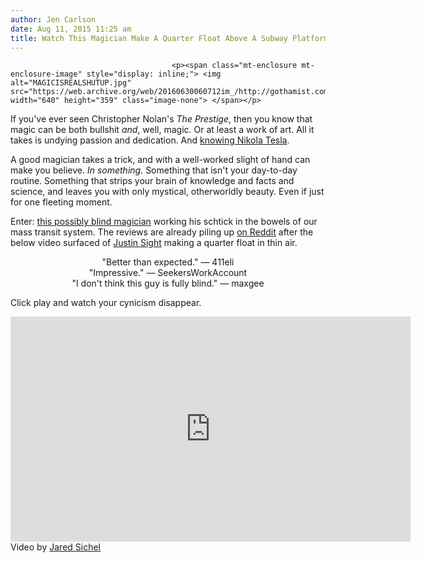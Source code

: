 ```yaml
---
author: Jen Carlson
date: Aug 11, 2015 11:25 am
title: Watch This Magician Make A Quarter Float Above A Subway Platform
---
```


	
										<p><span class="mt-enclosure mt-enclosure-image" style="display: inline;"> <img alt="MAGICISREALSHUTUP.jpg" src="https://web.archive.org/web/20160630060712im_/http://gothamist.com/attachments/arts_jen/MAGICISREALSHUTUP.jpg" width="640" height="359" class="image-none"> </span></p>

<p>If you&apos;ve ever seen Christopher Nolan&apos;s <em>The Prestige</em>, then you know that magic can be both bullshit <em>and</em>, well, magic. Or at least a work of art. All it takes is undying passion and dedication. And <a href="https://web.archive.org/web/20160630060712/https://www.youtube.com/watch?v=PF76qlwWM8s">knowing Nikola Tesla</a>. </p>

<p>A good magician takes a trick, and with a well-worked slight of hand can make you believe. <em>In something.</em> Something that isn&apos;t your day-to-day routine. Something that strips your brain of knowledge and facts and science, and leaves you with only mystical, otherworldly beauty. Even if just for one fleeting moment.</p>

<p>Enter: <a href="https://web.archive.org/web/20160630060712/http://www.justinsightmagic.com/">this possibly blind magician</a> working his schtick in the bowels of our mass transit system. The reviews are already piling up <a href="https://web.archive.org/web/20160630060712/https://www.reddit.com/r/nyc/comments/3gkmq6/blind_nyc_subway_magician_makes_coin_float/">on Reddit</a> after the below video surfaced of <a href="https://web.archive.org/web/20160630060712/https://twitter.com/JustinSightNYC">Justin Sight</a> making a quarter float in thin air.</p>

<center>&quot;Better than expected.&quot; &#x2014; 411eli</center>
<center>&quot;Impressive.&quot; &#x2014; SeekersWorkAccount</center>
<center>&quot;I don&apos;t think this guy is fully blind.&quot; &#x2014; maxgee</center>
<p></p><p>
Click play and watch your cynicism disappear.

</p><p><iframe width="640" height="360" src="https://web.archive.org/web/20160630060712if_/https://www.youtube.com/embed/D7X-WM-Tyw0" frameborder="0" allowfullscreen></iframe><br>
<span class="photo_caption">Video by <a href="https://web.archive.org/web/20160630060712/https://www.youtube.com/channel/UCAYgNDsRWmUsnHw_PA9ueKg">Jared Sichel</a></span></p>					
										
									
				
